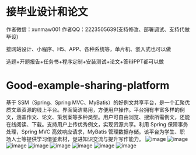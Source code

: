 # 接毕业设计和论文
作者微信：xunmaw001  作者QQ：2223505639(支持修改、部署调试、支持代做毕设)

接网站设计、小程序、H5、APP、各种系统等，单片机、嵌入式也可以做

选题+开题报告+任务书+程序定制+安装测试+论文+答辩PPT都可以做
# Good-example-sharing-platform
基于 SSM（Spring、Spring MVC、MyBatis）的好例文共享平台，是一个汇聚优质文章资源的线上平台。界面简洁易用，方便用户操作。平台拥有丰富多样的例文，涵盖作文、论文、策划案等多种类型。用户可自由浏览、搜索所需例文，还能在线阅读、下载。支持用户上传优秀例文，实现资源共享。利用 Spring 保障事务处理，Spring MVC 高效响应请求，MyBatis 管理数据存储。该平台为学生、职场人士等提供学习借鉴素材，促进知识交流与提升写作能力。 
![image](https://github.com/user-attachments/assets/c9eb431a-5417-4f87-b115-a5387e2250cb)
![image](https://github.com/user-attachments/assets/b19d9f7f-7440-4bff-861a-7120d6ca6d6e)
![image](https://github.com/user-attachments/assets/097829d0-07da-48a4-a05c-1e0ab46a3a4e)
![image](https://github.com/user-attachments/assets/55a94747-4deb-4660-83d7-231e402942fc)
![image](https://github.com/user-attachments/assets/d4dba10a-47d0-4955-a036-d4f2829251eb)
![image](https://github.com/user-attachments/assets/de8b732b-bddf-4406-b4b7-253de906fe6a)
![image](https://github.com/user-attachments/assets/eec8e8b5-d17e-4bea-a9d5-6b9bda6611d6)
![image](https://github.com/user-attachments/assets/3e1d67e2-0eff-4292-9479-a91ad3f9704b)
